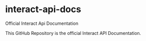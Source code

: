 # interact-api-docs
Official Interact Api Documentation

This GitHub Repository is the official Interact API Documentation.
